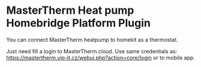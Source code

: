 
# MasterTherm Heat pump Homebridge Platform Plugin

You can connect MasterTherm heatpump to homekit as a thermostat.

Just need fill a login to MasterTherm cloud.
Use same credentials as: https://mastertherm.vip-it.cz/webui.php?action=core/login or to mobile app.